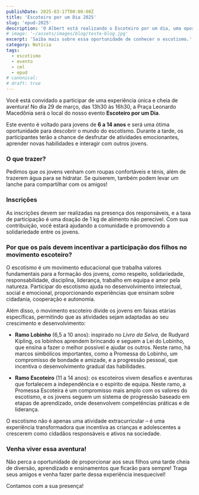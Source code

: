 ```yaml
---
publishDate: 2025-03-17T00:00:00Z
title: 'Escoteiro por um Dia 2025'
slug: 'epud-2025'
description: 'O Albert está realizando o Escoteiro por um dia, uma oportunidade para jovens que querem conhecer Movimento Escoteiro. Saiba mais sobre o evento!'
# image: '~/assets/images/blog/teste-blog.jpg'
excerpt: 'Saiba mais sobre essa oportunidade de conhecer o escotismo.'
category: Notícia
tags:
  - escotismo
  - evento
  - cml
  - epud
# canonical:
# draft: true
---
```


Você está convidado a participar de uma experiência única e cheia de aventura! No dia 29 de março, das 13h30 às 16h30, a Praça Leonardo Macedônia será o local do nosso evento **Escoteiro por um Dia**.

Este evento é voltado para jovens de **6 a 14 anos** e será uma ótima oportunidade para descobrir o mundo do escotismo. Durante a tarde, os participantes terão a chance de desfrutar de atividades emocionantes, aprender novas habilidades e interagir com outros jovens.

### O que trazer?

Pedimos que os jovens venham com roupas confortáveis e ténis, além de trazerem água para se hidratar. Se quiserem, também podem levar um lanche para compartilhar com os amigos!

### Inscrições

As inscrições devem ser realizadas na presença dos responsáveis, e a taxa de participação é uma doação de 1 kg de alimento não perecível. Com sua contribuição, você estará ajudando a comunidade e promovendo a solidariedade entre os jovens.

### Por que os pais devem incentivar a participação dos filhos no movimento escoteiro?

O escotismo é um movimento educacional que trabalha valores fundamentais para a formação dos jovens, como respeito, solidariedade, responsabilidade, disciplina, liderança, trabalho em equipa e amor pela natureza. Participar do escotismo ajuda no desenvolvimento intelectual, social e emocional, proporcionando experiências que ensinam sobre cidadania, cooperação e autonomia.

Além disso, o movimento escoteiro divide os jovens em faixas etárias específicas, permitindo que as atividades sejam adaptadas ao seu crescimento e desenvolvimento:

- **Ramo Lobinho** (6,5 a 10 anos): inspirado no _Livro da Selva_, de Rudyard Kipling, os lobinhos aprendem brincando e seguem a Lei do Lobinho, que ensina a fazer o melhor possível e ajudar os outros. Neste ramo, há marcos simbólicos importantes, como a Promessa do Lobinho, um compromisso de bondade e amizade, e a progressão pessoal, que incentiva o desenvolvimento gradual das habilidades.

- **Ramo Escoteiro** (11 a 14 anos): os escoteiros vivem desafios e aventuras que fortalecem a independência e o espírito de equipa. Neste ramo, a Promessa Escoteira é um compromisso mais amplo com os valores do escotismo, e os jovens seguem um sistema de progressão baseado em etapas de aprendizado, onde desenvolvem competências práticas e de liderança.

O escotismo não é apenas uma atividade extracurricular – é uma experiência transformadora que incentiva as crianças e adolescentes a crescerem como cidadãos responsáveis e ativos na sociedade.

### Venha viver essa aventura!

Não perca a oportunidade de proporcionar aos seus filhos uma tarde cheia de diversão, aprendizado e ensinamentos que ficarão para sempre! Traga seus amigos e venha fazer parte dessa experiência inesquecível!

Contamos com a sua presença!
